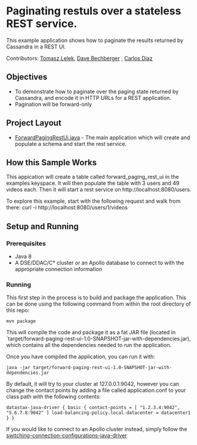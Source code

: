 # Paginating restuls over a stateless REST service.
This example application shows how to paginate the results returned by Cassandra in a REST UI.  


Contributors: [Tomasz Lelek](https://github.com/tomekl007), [Dave Bechberger](https://github.com/bechbd) , [Carlos Diaz](https://github.com/crdiaz324)

## Objectives
* To demonstrate how to paginate over the paging state returned by Cassandra, and encode it in HTTP URLs for a REST application.
* Pagination will be forward-only   


## Project Layout
*  [ForwardPagingRestUi.java](/src/main/java/com/datastax/examples/ForwardPagingRestUi.java) - The main application which will create and populate a schema and start the rest service.


## How this Sample Works
This appication will create a table called forward_paging_rest_ui in the examples keyspace.  It will then populate the table with 3 users and 49 videos each.  Then it will start a
rest service on http://localhost:8080/users.  

To explore this example, start with the following request and walk from there:
curl -i http://localhost:8080/users/1/videos

## Setup and Running

### Prerequisites
* Java 8
* A DSE/DDAC/C* cluster or an Apollo database to connect to with the appropriate connection information

### Running
This first step in the process is to build and package the application.  This can be done using the following command from within the root directory of this repo:

`mvn package`

This will compile the code and package it as a fat JAR file (located in `target/forward-paging-rest-ui-1.0-SNAPSHOT-jar-with-dependencies.jar), 
which contains all the dependencies needed to run the application.

Once you have compiled the application, you can run it with:

`java -jar target/forward-paging-rest-ui-1.0-SNAPSHOT-jar-with-dependencies.jar`

By default, it will try to your cluster at 127.0.0.1:9042, however you can change the contact points by adding a file called application.conf 
to your class path with the following contents:

`datastax-java-driver {
   basic {
     contact-points = [ "1.2.3.4:9042", "5.6.7.8:9042" ]
     load-balancing-policy.local-datacenter = datacenter1
   }
 }`

If you would like to connect to an Apollo cluster instead, simply follow the [switching-connection-configurations-java-driver](https://github.com/DataStax-Examples/switching-connection-configurations-java-driver-oss-v3)
